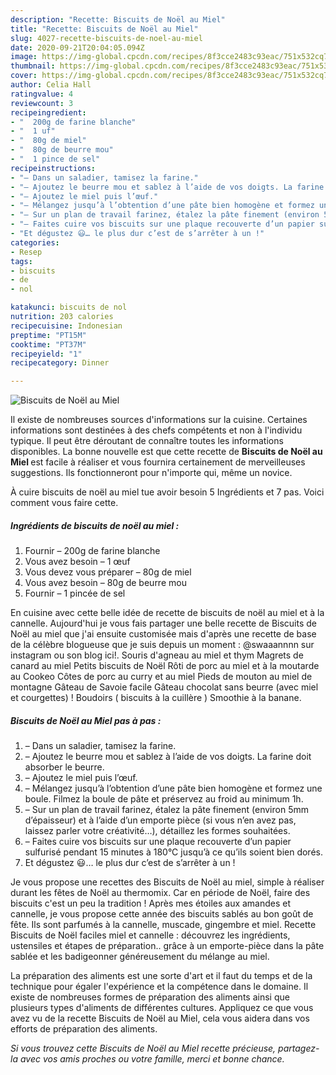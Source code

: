 ```yaml
---
description: "Recette: Biscuits de Noël au Miel"
title: "Recette: Biscuits de Noël au Miel"
slug: 4027-recette-biscuits-de-noel-au-miel
date: 2020-09-21T20:04:05.094Z
image: https://img-global.cpcdn.com/recipes/8f3cce2483c93eac/751x532cq70/biscuits-de-noel-au-miel-photo-principale-de-la-recette.jpg
thumbnail: https://img-global.cpcdn.com/recipes/8f3cce2483c93eac/751x532cq70/biscuits-de-noel-au-miel-photo-principale-de-la-recette.jpg
cover: https://img-global.cpcdn.com/recipes/8f3cce2483c93eac/751x532cq70/biscuits-de-noel-au-miel-photo-principale-de-la-recette.jpg
author: Celia Hall
ratingvalue: 4
reviewcount: 3
recipeingredient:
- "  200g de farine blanche"
- "  1 uf"
- "  80g de miel"
- "  80g de beurre mou"
- "  1 pince de sel"
recipeinstructions:
- "– Dans un saladier, tamisez la farine."
- "– Ajoutez le beurre mou et sablez à l’aide de vos doigts. La farine doit absorber le beurre."
- "– Ajoutez le miel puis l’œuf."
- "– Mélangez jusqu’à l’obtention d’une pâte bien homogène et formez une boule. Filmez la boule de pâte et préservez au froid au minimum 1h."
- "– Sur un plan de travail farinez, étalez la pâte finement (environ 5mm d’épaisseur) et à l’aide d’un emporte pièce (si vous n’en avez pas, laissez parler votre créativité…), détaillez les formes souhaitées."
- "– Faites cuire vos biscuits sur une plaque recouverte d’un papier sulfurisé pendant 15 minutes à 180°C jusqu’à ce qu’ils soient bien dorés."
- "Et dégustez 😃… le plus dur c’est de s’arrêter à un !"
categories:
- Resep
tags:
- biscuits
- de
- nol

katakunci: biscuits de nol 
nutrition: 203 calories
recipecuisine: Indonesian
preptime: "PT15M"
cooktime: "PT37M"
recipeyield: "1"
recipecategory: Dinner

---
```



![Biscuits de Noël au Miel](https://img-global.cpcdn.com/recipes/8f3cce2483c93eac/751x532cq70/biscuits-de-noel-au-miel-photo-principale-de-la-recette.jpg)

Il existe de nombreuses sources d'informations sur la cuisine. Certaines informations sont destinées à des chefs compétents et non à l'individu typique. Il peut être déroutant de connaître toutes les informations disponibles. La bonne nouvelle est que cette recette de <strong> Biscuits de Noël au Miel </strong> est facile à réaliser et vous fournira certainement de merveilleuses suggestions. Ils fonctionneront pour n'importe qui, même un novice.

<!--inarticleads1-->

À cuire biscuits de noël au miel tue avoir besoin 5 Ingrédients et 7 pas. Voici comment vous faire cette.

##### Ingrédients de biscuits de noël au miel :

1. Fournir  – 200g de farine blanche
1. Vous avez besoin  – 1 œuf
1. Vous devez vous préparer  – 80g de miel
1. Vous avez besoin  – 80g de beurre mou
1. Fournir  – 1 pincée de sel


En cuisine avec cette belle idée de recette de biscuits de noël au miel et à la cannelle. Aujourd&#39;hui je vous fais partager une belle recette de Biscuits de Noël au miel que j&#39;ai ensuite customisée mais d&#39;après une recette de base de la célèbre blogueuse que je suis depuis un moment : @swaaannnn sur instagram ou son blog ici!. Souris d&#39;agneau au miel et thym Magrets de canard au miel Petits biscuits de Noël Rôti de porc au miel et à la moutarde au Cookeo Côtes de porc au curry et au miel Pieds de mouton au miel de montagne Gâteau de Savoie facile Gâteau chocolat sans beurre (avec miel et courgettes) ! Boudoirs ( biscuits à la cuillère ) Smoothie à la banane. 

<!--inarticleads2-->

##### Biscuits de Noël au Miel pas à pas :

1. – Dans un saladier, tamisez la farine.
1. – Ajoutez le beurre mou et sablez à l’aide de vos doigts. La farine doit absorber le beurre.
1. – Ajoutez le miel puis l’œuf.
1. – Mélangez jusqu’à l’obtention d’une pâte bien homogène et formez une boule. Filmez la boule de pâte et préservez au froid au minimum 1h.
1. – Sur un plan de travail farinez, étalez la pâte finement (environ 5mm d’épaisseur) et à l’aide d’un emporte pièce (si vous n’en avez pas, laissez parler votre créativité…), détaillez les formes souhaitées.
1. – Faites cuire vos biscuits sur une plaque recouverte d’un papier sulfurisé pendant 15 minutes à 180°C jusqu’à ce qu’ils soient bien dorés.
1. Et dégustez 😃… le plus dur c’est de s’arrêter à un !


Je vous propose une recettes des Biscuits de Noël au miel, simple à réaliser durant les fêtes de Noël au thermomix. Car en période de Noël, faire des biscuits c&#39;est un peu la tradition ! Après mes étoiles aux amandes et cannelle, je vous propose cette année des biscuits sablés au bon goût de fête. Ils sont parfumés à la cannelle, muscade, gingembre et miel. Recette Biscuits de Noël faciles miel et cannelle : découvrez les ingrédients, ustensiles et étapes de préparation.. grâce à un emporte-pièce dans la pâte sablée et les badigeonner généreusement du mélange au miel. 

<!--inarticleads1-->

<p>
La préparation des aliments est une sorte d'art et il faut du temps et de la technique pour égaler l'expérience et la compétence dans le domaine. Il existe de nombreuses formes de préparation des aliments ainsi que plusieurs types d'aliments de différentes cultures. Appliquez ce que vous avez vu de la recette Biscuits de Noël au Miel, cela vous aidera dans vos efforts de préparation des aliments.
</p>

<p>
<i>Si vous trouvez cette Biscuits de Noël au Miel recette précieuse, partagez-la avec vos amis proches ou votre famille, merci et bonne chance.</i>
</p>
